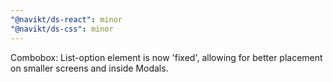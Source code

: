 ```yaml
---
"@navikt/ds-react": minor
"@navikt/ds-css": minor
---
```


Combobox: List-option element is now 'fixed', allowing for better placement on smaller screens and inside Modals.
